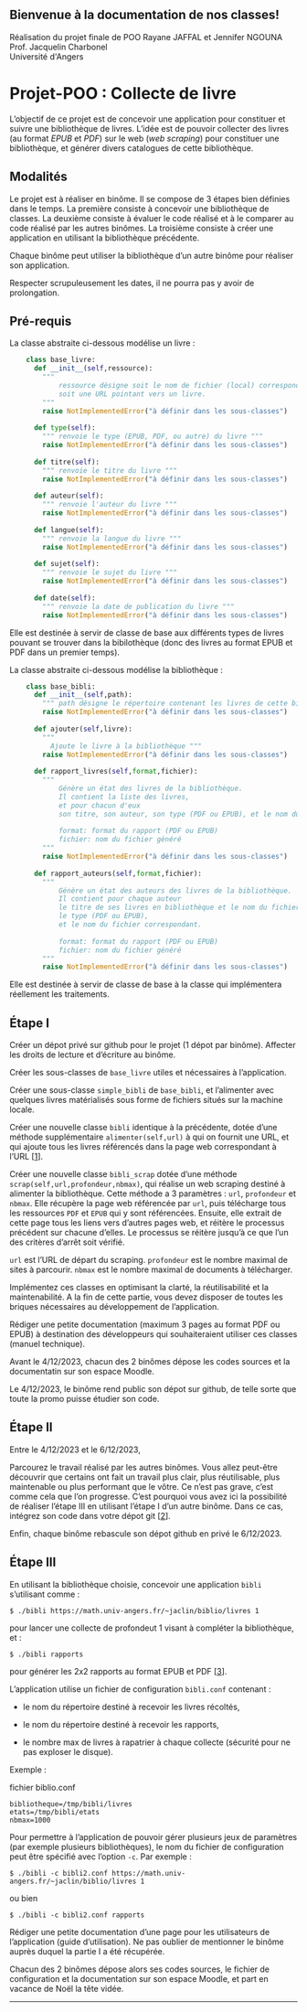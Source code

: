 ## Bienvenue à la documentation de nos classes!   

Réalisation du projet finale de POO 
Rayane JAFFAL et Jennifer NGOUNA   
Prof. Jacquelin Charbonel   
Université d'Angers

# Projet-POO : Collecte de livre   

L’objectif de ce projet est de concevoir une application pour constituer et suivre une bibliothèque de livres. L’idée est de pouvoir collecter des livres (au format _EPUB_ et _PDF_) sur le web (_web scraping_) pour constituer une bibliothèque, et générer divers catalogues de cette bibliothèque.

[](#_modalités)Modalités
------------------------

Le projet est à réaliser en binôme. Il se compose de 3 étapes bien définies dans le temps. La première consiste à concevoir une bibliothèque de classes. La deuxième consiste à évaluer le code réalisé et à le comparer au code réalisé par les autres binômes. La troisième consiste à créer une application en utilisant la bibliothèque précédente.

Chaque binôme peut utiliser la bibliothèque d’un autre binôme pour réaliser son application.

Respecter scrupuleusement les dates, il ne pourra pas y avoir de prolongation.

[](#_pré_requis)Pré-requis
--------------------------

La classe abstraite ci-dessous modélise un livre :
````python
    class base_livre:
      def __init__(self,ressource):
        """
            ressource désigne soit le nom de fichier (local) correspondant au livre,
            soit une URL pointant vers un livre.
        """
        raise NotImplementedError("à définir dans les sous-classes")
    
      def type(self):
        """ renvoie le type (EPUB, PDF, ou autre) du livre """
        raise NotImplementedError("à définir dans les sous-classes")
    
      def titre(self):
        """ renvoie le titre du livre """
        raise NotImplementedError("à définir dans les sous-classes")
    
      def auteur(self):
        """ renvoie l'auteur du livre """
        raise NotImplementedError("à définir dans les sous-classes")
    
      def langue(self):
        """ renvoie la langue du livre """
        raise NotImplementedError("à définir dans les sous-classes")
    
      def sujet(self):
        """ renvoie le sujet du livre """
        raise NotImplementedError("à définir dans les sous-classes")
    
      def date(self):
        """ renvoie la date de publication du livre """
        raise NotImplementedError("à définir dans les sous-classes")
````

Elle est destinée à servir de classe de base aux différents types de livres pouvant se trouver dans la bibilothèque (donc des livres au format EPUB et PDF dans un premier temps).

La classe abstraite ci-dessous modélise la bibliothèque :
````python
    class base_bibli:
      def __init__(self,path):
        """ path désigne le répertoire contenant les livres de cette bibliothèque """
        raise NotImplementedError("à définir dans les sous-classes")
    
      def ajouter(self,livre):
        """
          Ajoute le livre à la bibliothèque """
        raise NotImplementedError("à définir dans les sous-classes")
    
      def rapport_livres(self,format,fichier):
        """
            Génère un état des livres de la bibliothèque.
            Il contient la liste des livres,
            et pour chacun d'eux
            son titre, son auteur, son type (PDF ou EPUB), et le nom du fichier correspondant.
    
            format: format du rapport (PDF ou EPUB)
            fichier: nom du fichier généré
        """
        raise NotImplementedError("à définir dans les sous-classes")
    
      def rapport_auteurs(self,format,fichier):
        """
            Génère un état des auteurs des livres de la bibliothèque.
            Il contient pour chaque auteur
            le titre de ses livres en bibliothèque et le nom du fichier correspondant au livre.
            le type (PDF ou EPUB),
            et le nom du fichier correspondant.
    
            format: format du rapport (PDF ou EPUB)
            fichier: nom du fichier généré
        """
        raise NotImplementedError("à définir dans les sous-classes")
````

Elle est destinée à servir de classe de base à la classe qui implémentera réellement les traitements.

[](#_étape_i)Étape I
--------------------

Créer un dépot privé sur github pour le projet (1 dépot par binôme). Affecter les droits de lecture et d’écriture au binôme.

Créer les sous-classes de `base_livre` utiles et nécessaires à l’application.

Créer une sous-classe `simple_bibli` de `base_bibli`, et l’alimenter avec quelques livres matérialisés sous forme de fichiers situés sur la machine locale.

Créer une nouvelle classe `bibli` identique à la précédente, dotée d’une méthode supplémentaire `alimenter(self,url)` à qui on fournit une URL, et qui ajoute tous les livres référencés dans la page web correspondant à l’URL \[[1](#_footnotedef_1 "View footnote.")\].

Créer une nouvelle classe `bibli_scrap` dotée d’une méthode `scrap(self,url,profondeur,nbmax)`, qui réalise un web scraping destiné à alimenter la bibliothèque. Cette méthode a 3 paramètres : `url`, `profondeur` et `nbmax`. Elle récupère la page web référencée par `url`, puis télécharge tous les ressources `PDF` et `EPUB` qui y sont référencées. Ensuite, elle extrait de cette page tous les liens vers d’autres pages web, et réitère le processus précédent sur chacune d’elles. Le processus se réitère jusqu’à ce que l’un des critères d’arrêt soit vérifié.

`url` est l’URL de départ du scraping. `profondeur` est le nombre maximal de sites à parcourir. `nbmax` est le nombre maximal de documents à télécharger.

Implémentez ces classes en optimisant la clarté, la réutilisabilité et la maintenabilité. A la fin de cette partie, vous devez disposer de toutes les briques nécessaires au développement de l’application.

Rédiger une petite documentation (maximum 3 pages au format PDF ou EPUB) à destination des développeurs qui souhaiteraient utiliser ces classes (manuel technique).

Avant le 4/12/2023, chacun des 2 binômes dépose les codes sources et la documentatin sur son espace Moodle.

Le 4/12/2023, le binôme rend public son dépot sur github, de telle sorte que toute la promo puisse étudier son code.

[](#_étape_ii)Étape II
----------------------

Entre le 4/12/2023 et le 6/12/2023,

Parcourez le travail réalisé par les autres binômes. Vous allez peut-être découvrir que certains ont fait un travail plus clair, plus réutilisable, plus maintenable ou plus performant que le vôtre. Ce n’est pas grave, c’est comme cela que l’on progresse. C’est pourquoi vous avez ici la possibilité de réaliser l’étape III en utilisant l’étape I d’un autre binôme. Dans ce cas, intégrez son code dans votre dépot git \[[2](#_footnotedef_2 "View footnote.")\].

Enfin, chaque binôme rebascule son dépot github en privé le 6/12/2023.

[](#_étape_iii)Étape III
------------------------

En utilisant la bibliothèque choisie, concevoir une application `bibli` s’utilisant comme :
````
$ ./bibli https://math.univ-angers.fr/~jaclin/biblio/livres 1
````
pour lancer une collecte de profondeut 1 visant à compléter la bibliothèque, et :
````
$ ./bibli rapports
````
pour générer les 2x2 rapports au format EPUB et PDF \[[3](#_footnotedef_3 "View footnote.")\].

L’application utilise un fichier de configuration `bibli.conf` contenant :

*   le nom du répertoire destiné à recevoir les livres récoltés,
    
*   le nom du répertoire destiné à recevoir les rapports,
    
*   le nombre max de livres à rapatrier à chaque collecte (sécurité pour ne pas exploser le disque).
    

Exemple :

fichier biblio.conf
````
bibliotheque=/tmp/bibli/livres
etats=/tmp/bibli/etats
nbmax=1000
````
Pour permettre à l’application de pouvoir gérer plusieurs jeux de paramètres (par exemple plusieurs bibliothèques), le nom du fichier de configuration peut être spécifié avec l’option `-c`. Par exemple :
````
$ ./bibli -c bibli2.conf https://math.univ-angers.fr/~jaclin/biblio/livres 1
````
ou bien
````
$ ./bibli -c bibli2.conf rapports
````
Rédiger une petite documentation d’une page pour les utilisateurs de l’application (guide d’utilisation). Ne pas oublier de mentionner le binôme auprès duquel la partie I a été récupérée.

Chacun des 2 binômes dépose alors ses codes sources, le fichier de configuration et la documentation sur son espace Moodle, et part en vacance de Noël la tête vidée.

* * *
